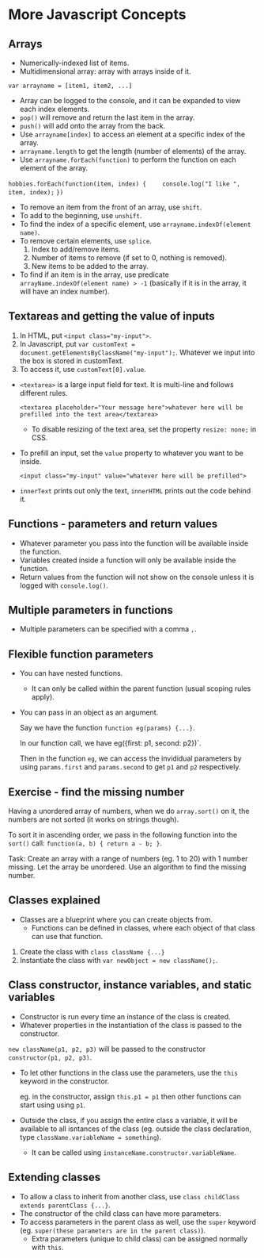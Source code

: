 # More Javascript Concepts

## Arrays

- Numerically-indexed list of items.
- Multidimensional array: array with arrays inside of it.

`var arrayname = [item1, item2, ...]`

- Array can be logged to the console, and it can be expanded to view each index elements.
- `pop()` will remove and return the last item in the array.
- `push()` will add onto the array from the back.
- Use `arrayname[index]` to access an element at a specific index of the array.
- `arrayname.length` to get the length (number of elements) of the array.
- Use `arrayname.forEach(function)` to perform the function on each element of the array.

`hobbies.forEach(function(item, index) {`
`    console.log("I like ", item, index);`
`})`

- To remove an item from the front of an array, use `shift`.
- To add to the beginning, use `unshift`.
- To find the index of a specific element, use `arrayname.indexOf(element name)`.
- To remove certain elements, use `splice`.
  1. Index to add/remove items.
  2. Number of items to remove (if set to 0, nothing is removed).
  3. New items to be added to the array.
- To find if an item is in the array, use predicate `arrayName.indexOf(element name) > -1` (basically if it is in the array, it will have an index number). 

## Textareas and getting the value of inputs

1. In HTML, put `<input class="my-input">`.
2. In Javascript, put `var customText = document.getElementsByClassName("my-input");`. Whatever we input into the box is stored in customText.
3. To access it, use `customText[0].value`.

- `<textarea>` is a large input field for text. It is multi-line and follows different rules.

  `<textarea placeholder="Your message here">whatever here will be prefilled into the text area</textarea>`

  - To disable resizing of the text area, set the property `resize: none;` in CSS.

- To prefill an input, set the `value` property to whatever you want to be inside.

  `<input class="my-input" value="whatever here will be prefilled">`

- `innerText` prints out only the text, `innerHTML` prints out the code behind it.

## Functions - parameters and return values

- Whatever parameter you pass into the function will be available inside the function.
- Variables created inside a function will only be available inside the function.
- Return values from the function will not show on the console unless it is logged with `console.log()`.

## Multiple parameters in functions

- Multiple parameters can be specified with a comma `,`.

## Flexible function parameters

- You can have nested functions.
  - It can only be called within the parent function (usual scoping rules apply).
- You can pass in an object as an argument.

  Say we have the function `function eg(params) {...}`.

  In our function call, we have eg({first: p1, second: p2})`.

  Then in the function `eg`, we can access the invididual parameters by using `params.first` and `params.second` to get `p1` and `p2` respectively.

## Exercise - find the missing number

Having a unordered array of numbers, when we do `array.sort()` on it, the numbers are not sorted (it works on strings though).

To sort it in ascending order, we pass in the following function into the `sort()` call: `function(a, b) { return a - b; }`.

Task: Create an array with a range of numbers (eg. 1 to 20) with 1 number missing. Let the array be unordered. Use an algorithm to find the missing number.

## Classes explained

- Classes are a blueprint where you can create objects from.
  - Functions can be defined in classes, where each object of that class can use that function.

1. Create the class with `class className {...}`
2. Instantiate the class with `var newObject = new className();`.

## Class constructor, instance variables, and static variables

- Constructor is run every time an instance of the class is created.
- Whatever properties in the instantiation of the class is passed to the constructor.

`new className(p1, p2, p3)` will be passed to the constructor `constructor(p1, p2, p3)`.

- To let other functions in the class use the parameters, use the `this` keyword in the constructor.

  eg. in the constructor, assign `this.p1 = p1` then other functions can start using using `p1`.

- Outside the class, if you assign the entire class a variable, it will be available to all isntances of the class (eg. outside the class declaration, type `className.variableName = something`).
  - It can be called using `instanceName.constructor.variableName`.

## Extending classes

- To allow a class to inherit from another class, use `class childClass extends parentClass {...}`.
- The constructor of the child class can have more parameters.
- To access parameters in the parent class as well, use the `super` keyword (eg. `super(these parameters are in the parent class)`).
  - Extra parameters (unique to child class) can be assigned normally with `this`.

